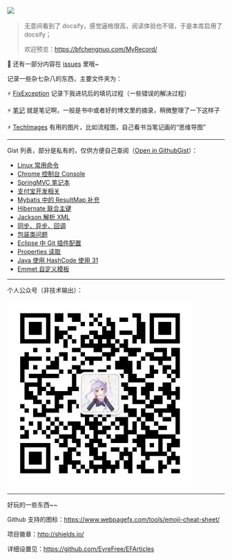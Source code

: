 ![](https://github.com/bfchengnuo/MyRecord/blob/master/img%2Flove.png)

> 无意间看到了 docsify，感觉逼格很高，阅读体验也不错，于是本库启用了 docsify；
>
> 欢迎预览：https://bfchengnuo.com/MyRecord/

:bell: 还有一部分内容在 [issues](https://github.com/bfchengnuo/MyRecord/issues) 里哦~

记录一些杂七杂八的东西，主要文件夹为：

:zap: [FixException](https://github.com/bfchengnuo/MyRecord/tree/master/FixException) 记录下我进坑后的填坑过程（一些错误的解决过程）

:zap: [笔记](https://github.com/bfchengnuo/MyRecord/tree/master/%E7%AC%94%E8%AE%B0) 就是笔记啊，一般是书中或者好的博文里的摘录，稍微整理了一下这样子

:zap: [TechImages](https://github.com/bfchengnuo/MyRecord/tree/master/TechImages) 有用的图片，比如流程图，自己看书当笔记画的“思维导图”

---

Gist 列表，部分是私有的，仅供方便自己查阅（[Open in GithubGist](https://gist.github.com/bfchengnuo)）：

- [Linux 常用命令](https://gist.github.com/bfchengnuo/680d65224b34b964623810b8e4c46f54)
- [Chrome 控制台 Console](https://gist.github.com/bfchengnuo/e3954dd2fad2d1f1de09c6b5d735aef4)
- [SpringMVC 笔记本](https://gist.github.com/bfchengnuo/b44f9b505012e98d2fb773aa6156366d)
- [支付宝开发相关](https://gist.github.com/bfchengnuo/863a2e20cb4d8bde3a64c39c3eaff1a9)
- [Mybatis 中的 ResultMap 补充](https://gist.github.com/bfchengnuo/69f27b9745e1f4e4b7fe0ed7e914ba9c)
- [Hibernate 联合主键](https://gist.github.com/bfchengnuo/a7bffdbc041e9fc6e2fd3e42ee1f57e5)
- [Jackson 解析 XML](https://gist.github.com/bfchengnuo/16d6bc793fcdc22f90d5b2140a9a430c)
- [同步、异步、回调](https://gist.github.com/bfchengnuo/d13c9093ff65c76386ad9f5558239f9f)
- [包装类问题](https://gist.github.com/bfchengnuo/56fdf673455073bdc12ab0194424a2b8)
- [Eclipse 中 Git 插件配置](https://gist.github.com/bfchengnuo/461d917d549d26e3b906200ecfd74db1)
- [Properties 读取](https://gist.github.com/bfchengnuo/6b6d2ac289d2b23c22d805a592ba55c2)
- [Java 使用 HashCode 使用 31](https://gist.github.com/bfchengnuo/4a34307675abddbb113343c50eccd563)
- [Emmet 自定义模板](https://gist.github.com/zxhfighter/00c1d140249215efd236)

---
个人公众号（非技术输出）：

![](./img/qr.jpg)

---

好玩的一些东西~~

Github 支持的图标：https://www.webpagefx.com/tools/emoji-cheat-sheet/

项目徽章：http://shields.io/

详细设置见：https://github.com/EyreFree/EFArticles
